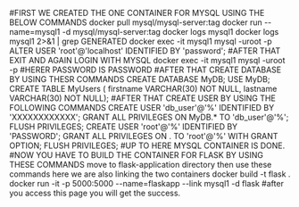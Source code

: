 #FIRST WE CREATED THE ONE CONTAINER FOR MYSQL USING THE BELOW COMMANDS
 docker pull mysql/mysql-server:tag
 docker run --name=mysql1 -d mysql/mysql-server:tag
 docker logs mysql1
 docker logs mysql1 2>&1 | grep GENERATED
 docker exec -it mysql1 mysql -uroot -p
 ALTER USER 'root'@'localhost' IDENTIFIED BY 'password';
 #AFTER THAT EXIT AND AGAIN LOGIN WITH MYSQL
 docker exec -it mysql1 mysql -uroot -p
 #HERER PASSWORD IS PASSWORD
 #AFTER THAT CREATE DATABASE BY USING THESR COMMANDS
 CREATE DATABASE MyDB;
 USE MyDB;
 CREATE TABLE MyUsers ( firstname VARCHAR(30) NOT NULL,  lastname VARCHAR(30) NOT NULL);
 #AFTER THAT CREATE USER BY USING THE FOLLOWING COMMANDS
 CREATE USER 'db_user'@'%' IDENTIFIED BY 'XXXXXXXXXXXX';
 GRANT ALL PRIVILEGES ON MyDB.* TO 'db_user'@'%';
 FLUSH PRIVILEGES;
 CREATE USER 'root'@'%' IDENTIFIED BY 'PASSWORD';
 GRANT ALL PRIVILEGES ON . TO 'root'@'%' WITH GRANT OPTION;
 FLUSH PRIVILEGES;
#UP TO HERE MYSQL CONTAINER IS DONE.
#NOW YOU HAVE TO BUILD THE CONTAINER FOR FLASK BY USING THESE COMMANDS
move to flask-application directory then use these commands here we are also linking the two containers
docker build -t flask .
docker run -it  -p 5000:5000  --name=flaskapp --link mysql1 -d flask
#after you access this page you will get the success.
